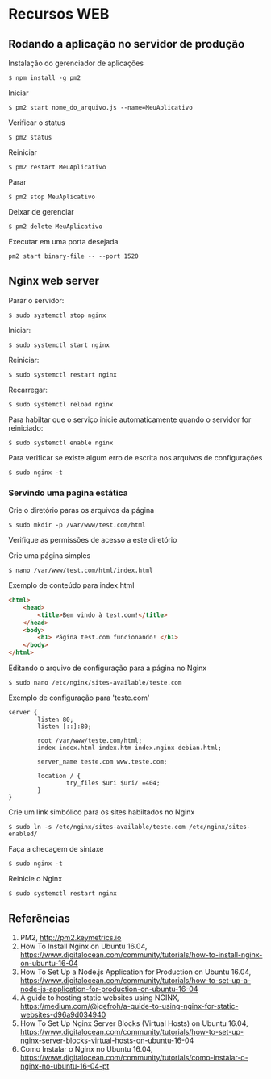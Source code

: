 # Recursos WEB

## Rodando a aplicação no servidor de produção 

Instalação do gerenciador de aplicações 
```
$ npm install -g pm2
```

Iniciar
```
$ pm2 start nome_do_arquivo.js --name=MeuAplicativo
```

Verificar o status 
```
$ pm2 status
```

Reiniciar
```
$ pm2 restart MeuAplicativo
```

Parar
```
$ pm2 stop MeuAplicativo 
```

Deixar de gerenciar 
```
$ pm2 delete MeuAplicativo 
```

Executar em uma porta desejada 
```
pm2 start binary-file -- --port 1520
``` 

## Nginx web server 

Parar o servidor:
```
$ sudo systemctl stop nginx
```

Iniciar:
```
$ sudo systemctl start nginx
```

Reiniciar: 
```
$ sudo systemctl restart nginx
```

Recarregar: 
```
$ sudo systemctl reload nginx
```

Para habiltar que o serviço inicie automaticamente quando o servidor for reiniciado: 
```
$ sudo systemctl enable nginx
```

Para verificar se existe algum erro de escrita nos arquivos de configurações 
```
$ sudo nginx -t
```

### Servindo uma pagina estática

Crie o diretório paras os arquivos da página 
```
$ sudo mkdir -p /var/www/test.com/html
``` 

Verifique as permissões de acesso a este diretório

Crie uma página simples
``` 
$ nano /var/www/test.com/html/index.html
``` 
Exemplo de conteúdo para index.html 
```html 
<html>
    <head>
        <title>Bem vindo à test.com!</title>
    </head>
    <body>
        <h1> Página test.com funcionando! </h1>
    </body>
</html>
``` 

Editando o arquivo de configuração para a página no Nginx 
```
$ sudo nano /etc/nginx/sites-available/teste.com
``` 

Exemplo de configuração para 'teste.com' 
```
server {
        listen 80;
        listen [::]:80;

        root /var/www/teste.com/html;
        index index.html index.htm index.nginx-debian.html;

        server_name teste.com www.teste.com;

        location / {
                try_files $uri $uri/ =404;
        }
}
```

Crie um link simbólico para os sites habiltados no Nginx 
```
$ sudo ln -s /etc/nginx/sites-available/teste.com /etc/nginx/sites-enabled/
```

Faça a checagem de sintaxe
```
$ sudo nginx -t
```

Reinicie o Nginx
```
$ sudo systemctl restart nginx
``` 

## Referências 

1. PM2, http://pm2.keymetrics.io 
1. How To Install Nginx on Ubuntu 16.04, https://www.digitalocean.com/community/tutorials/how-to-install-nginx-on-ubuntu-16-04
1. How To Set Up a Node.js Application for Production on Ubuntu 16.04, https://www.digitalocean.com/community/tutorials/how-to-set-up-a-node-js-application-for-production-on-ubuntu-16-04
1. A guide to hosting static websites using NGINX, https://medium.com/@jgefroh/a-guide-to-using-nginx-for-static-websites-d96a9d034940
1. How To Set Up Nginx Server Blocks (Virtual Hosts) on Ubuntu 16.04, https://www.digitalocean.com/community/tutorials/how-to-set-up-nginx-server-blocks-virtual-hosts-on-ubuntu-16-04  
1. Como Instalar o Nginx no Ubuntu 16.04,  https://www.digitalocean.com/community/tutorials/como-instalar-o-nginx-no-ubuntu-16-04-pt
